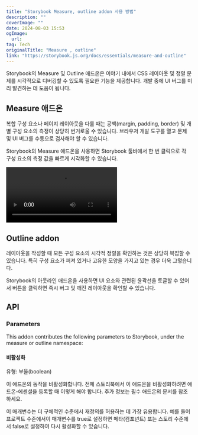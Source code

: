 ```yaml
---
title: "Storybook Measure, outline addon 사용 방법"
description: ""
coverImage: ""
date: 2024-08-03 15:53
ogImage: 
  url: 
tag: Tech
originalTitle: "Measure , outline"
link: "https://storybook.js.org/docs/essentials/measure-and-outline"
---
```





Storybook의 Measure 및 Outline 애드온은 이야기 내에서 CSS 레이아웃 및 정렬 문제를 시각적으로 디버깅할 수 있도록 필요한 기능을 제공합니다. 개발 중에 UI 버그를 미리 발견하는 데 도움이 됩니다.

## Measure 애드온

복합 구성 요소나 페이지 레이아웃을 다룰 때는 공백(margin, padding, border) 및 개별 구성 요소의 측정이 상당히 번거로울 수 있습니다. 브라우저 개발 도구를 열고 문제 및 UI 버그를 수동으로 검사해야 할 수 있습니다.

Storybook의 Measure 애드온을 사용하면 Storybook 툴바에서 한 번 클릭으로 각 구성 요소의 측정 값을 빠르게 시각화할 수 있습니다.



<video autoplay playsinline loop>
  <source src="@source/docs/Tech/2024-04-07-Measureoutline/img/Measureoutline_0.mp4" type="video/mp4">
</video>

## Outline addon

레이아웃을 작성할 때 모든 구성 요소의 시각적 정렬을 확인하는 것은 상당히 복잡할 수 있습니다. 특히 구성 요소가 퍼져 있거나 고유한 모양을 가지고 있는 경우 더욱 그렇습니다.

Storybook의 아웃라인 애드온을 사용하면 UI 요소와 관련된 윤곽선을 토글할 수 있어서 버튼을 클릭하면 즉시 버그 및 깨진 레이아웃을 확인할 수 있습니다.





## API

### Parameters

This addon contributes the following parameters to Storybook, under the measure or outline namespace:



#### 비활성화

유형: 부울(boolean)

이 애드온의 동작을 비활성화합니다. 전체 스토리북에서 이 애드온을 비활성화하려면 애드온-에센셜을 등록할 때 이렇게 해야 합니다. 추가 정보는 필수 애드온의 문서를 참조하세요.

이 매개변수는 더 구체적인 수준에서 재정의를 허용하는 데 가장 유용합니다. 예를 들어 프로젝트 수준에서이 매개변수를 true로 설정하면 메타(컴포넌트) 또는 스토리 수준에서 false로 설정하여 다시 활성화할 수 있습니다.
